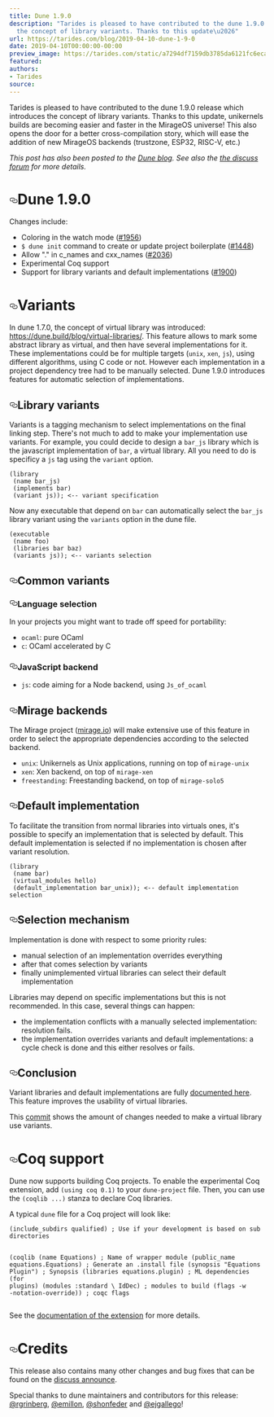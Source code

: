 ```yaml
---
title: Dune 1.9.0
description: "Tarides is pleased to have contributed to the dune 1.9.0 release which\nintroduces
  the concept of library variants. Thanks to this update\u2026"
url: https://tarides.com/blog/2019-04-10-dune-1-9-0
date: 2019-04-10T00:00:00-00:00
preview_image: https://tarides.com/static/a7294df7159db3785da6121fc6ecadf8/10057/sand_dune2.jpg
featured:
authors:
- Tarides
source:
---
```


<p>Tarides is pleased to have contributed to the dune 1.9.0 release which
introduces the concept of library variants. Thanks to this update,
unikernels builds are becoming easier and faster in the MirageOS
universe! This also opens the door for a better cross-compilation
story, which will ease the addition of new MirageOS backends
(trustzone, ESP32, RISC-V, etc.)</p>
<p><em>This post has also been posted to the
<a href="https://dune.build/blog/dune-1-9-0/">Dune blog</a>.  See also the <a href="https://discuss.ocaml.org/t/ann-dune-1-9-0/3646">the discuss
forum</a> for more
details.</em></p>
<h1 style="position:relative;"><a href="https://tarides.com/feed.xml#dune-190" aria-label="dune 190 permalink" class="anchor before"><svg aria-hidden="true" focusable="false" height="16" version="1.1" viewbox="0 0 16 16" width="16"><path fill-rule="evenodd" d="M4 9h1v1H4c-1.5 0-3-1.69-3-3.5S2.55 3 4 3h4c1.45 0 3 1.69 3 3.5 0 1.41-.91 2.72-2 3.25V8.59c.58-.45 1-1.27 1-2.09C10 5.22 8.98 4 8 4H4c-.98 0-2 1.22-2 2.5S3 9 4 9zm9-3h-1v1h1c1 0 2 1.22 2 2.5S13.98 12 13 12H9c-.98 0-2-1.22-2-2.5 0-.83.42-1.64 1-2.09V6.25c-1.09.53-2 1.84-2 3.25C6 11.31 7.55 13 9 13h4c1.45 0 3-1.69 3-3.5S14.5 6 13 6z"></path></svg></a>Dune 1.9.0</h1>
<p>Changes include:</p>
<ul>
<li>Coloring in the watch mode (<a href="https://github.com/ocaml/dune/pull/1956">#1956</a>)</li>
<li><code>$ dune init</code> command to create or update project boilerplate (<a href="https://github.com/ocaml/dune/pull/1448">#1448</a>)</li>
<li>Allow &quot;.&quot; in c_names and cxx_names (<a href="https://github.com/ocaml/dune/pull/2036">#2036</a>)</li>
<li>Experimental Coq support</li>
<li>Support for library variants and default implementations (<a href="https://github.com/ocaml/dune/pull/1900">#1900</a>)</li>
</ul>
<h1 style="position:relative;"><a href="https://tarides.com/feed.xml#variants" aria-label="variants permalink" class="anchor before"><svg aria-hidden="true" focusable="false" height="16" version="1.1" viewbox="0 0 16 16" width="16"><path fill-rule="evenodd" d="M4 9h1v1H4c-1.5 0-3-1.69-3-3.5S2.55 3 4 3h4c1.45 0 3 1.69 3 3.5 0 1.41-.91 2.72-2 3.25V8.59c.58-.45 1-1.27 1-2.09C10 5.22 8.98 4 8 4H4c-.98 0-2 1.22-2 2.5S3 9 4 9zm9-3h-1v1h1c1 0 2 1.22 2 2.5S13.98 12 13 12H9c-.98 0-2-1.22-2-2.5 0-.83.42-1.64 1-2.09V6.25c-1.09.53-2 1.84-2 3.25C6 11.31 7.55 13 9 13h4c1.45 0 3-1.69 3-3.5S14.5 6 13 6z"></path></svg></a>Variants</h1>
<p>In dune 1.7.0, the concept of virtual library was introduced:
<a href="https://dune.build/blog/virtual-libraries/">https://dune.build/blog/virtual-libraries/</a>. This feature allows to
mark some abstract library as virtual, and then have several
implementations for it. These implementations could be for multiple
targets (<code>unix</code>, <code>xen</code>, <code>js</code>), using different algorithms, using C
code or not. However each implementation in a project dependency tree
had to be manually selected. Dune 1.9.0 introduces features for
automatic selection of implementations.</p>
<h2 style="position:relative;"><a href="https://tarides.com/feed.xml#library-variants" aria-label="library variants permalink" class="anchor before"><svg aria-hidden="true" focusable="false" height="16" version="1.1" viewbox="0 0 16 16" width="16"><path fill-rule="evenodd" d="M4 9h1v1H4c-1.5 0-3-1.69-3-3.5S2.55 3 4 3h4c1.45 0 3 1.69 3 3.5 0 1.41-.91 2.72-2 3.25V8.59c.58-.45 1-1.27 1-2.09C10 5.22 8.98 4 8 4H4c-.98 0-2 1.22-2 2.5S3 9 4 9zm9-3h-1v1h1c1 0 2 1.22 2 2.5S13.98 12 13 12H9c-.98 0-2-1.22-2-2.5 0-.83.42-1.64 1-2.09V6.25c-1.09.53-2 1.84-2 3.25C6 11.31 7.55 13 9 13h4c1.45 0 3-1.69 3-3.5S14.5 6 13 6z"></path></svg></a>Library variants</h2>
<p>Variants is a tagging mechanism to select implementations on the final
linking step. There's not much to add to make your implementation use
variants. For example, you could decide to design a <code>bar_js</code> library
which is the javascript implementation of <code>bar</code>, a virtual
library. All you need to do is specificy a <code>js</code> tag using the
<code>variant</code> option.</p>
<div class="gatsby-highlight" data-language="text"><pre class="language-text"><code class="language-text">(library
 (name bar_js)
 (implements bar)
 (variant js)); &lt;-- variant specification</code></pre></div>
<p>Now any executable that depend on <code>bar</code> can automatically select the
<code>bar_js</code> library variant using the <code>variants</code> option in the dune file.</p>
<div class="gatsby-highlight" data-language="text"><pre class="language-text"><code class="language-text">(executable
 (name foo)
 (libraries bar baz)
 (variants js)); &lt;-- variants selection</code></pre></div>
<h2 style="position:relative;"><a href="https://tarides.com/feed.xml#common-variants" aria-label="common variants permalink" class="anchor before"><svg aria-hidden="true" focusable="false" height="16" version="1.1" viewbox="0 0 16 16" width="16"><path fill-rule="evenodd" d="M4 9h1v1H4c-1.5 0-3-1.69-3-3.5S2.55 3 4 3h4c1.45 0 3 1.69 3 3.5 0 1.41-.91 2.72-2 3.25V8.59c.58-.45 1-1.27 1-2.09C10 5.22 8.98 4 8 4H4c-.98 0-2 1.22-2 2.5S3 9 4 9zm9-3h-1v1h1c1 0 2 1.22 2 2.5S13.98 12 13 12H9c-.98 0-2-1.22-2-2.5 0-.83.42-1.64 1-2.09V6.25c-1.09.53-2 1.84-2 3.25C6 11.31 7.55 13 9 13h4c1.45 0 3-1.69 3-3.5S14.5 6 13 6z"></path></svg></a>Common variants</h2>
<h3 style="position:relative;"><a href="https://tarides.com/feed.xml#language-selection" aria-label="language selection permalink" class="anchor before"><svg aria-hidden="true" focusable="false" height="16" version="1.1" viewbox="0 0 16 16" width="16"><path fill-rule="evenodd" d="M4 9h1v1H4c-1.5 0-3-1.69-3-3.5S2.55 3 4 3h4c1.45 0 3 1.69 3 3.5 0 1.41-.91 2.72-2 3.25V8.59c.58-.45 1-1.27 1-2.09C10 5.22 8.98 4 8 4H4c-.98 0-2 1.22-2 2.5S3 9 4 9zm9-3h-1v1h1c1 0 2 1.22 2 2.5S13.98 12 13 12H9c-.98 0-2-1.22-2-2.5 0-.83.42-1.64 1-2.09V6.25c-1.09.53-2 1.84-2 3.25C6 11.31 7.55 13 9 13h4c1.45 0 3-1.69 3-3.5S14.5 6 13 6z"></path></svg></a>Language selection</h3>
<p>In your projects you might want to trade off speed for portability:</p>
<ul>
<li><code>ocaml</code>: pure OCaml</li>
<li><code>c</code>: OCaml accelerated by C</li>
</ul>
<h3 style="position:relative;"><a href="https://tarides.com/feed.xml#javascript-backend" aria-label="javascript backend permalink" class="anchor before"><svg aria-hidden="true" focusable="false" height="16" version="1.1" viewbox="0 0 16 16" width="16"><path fill-rule="evenodd" d="M4 9h1v1H4c-1.5 0-3-1.69-3-3.5S2.55 3 4 3h4c1.45 0 3 1.69 3 3.5 0 1.41-.91 2.72-2 3.25V8.59c.58-.45 1-1.27 1-2.09C10 5.22 8.98 4 8 4H4c-.98 0-2 1.22-2 2.5S3 9 4 9zm9-3h-1v1h1c1 0 2 1.22 2 2.5S13.98 12 13 12H9c-.98 0-2-1.22-2-2.5 0-.83.42-1.64 1-2.09V6.25c-1.09.53-2 1.84-2 3.25C6 11.31 7.55 13 9 13h4c1.45 0 3-1.69 3-3.5S14.5 6 13 6z"></path></svg></a>JavaScript backend</h3>
<ul>
<li><code>js</code>: code aiming for a Node backend, using <code>Js_of_ocaml</code></li>
</ul>
<h2 style="position:relative;"><a href="https://tarides.com/feed.xml#mirage-backends" aria-label="mirage backends permalink" class="anchor before"><svg aria-hidden="true" focusable="false" height="16" version="1.1" viewbox="0 0 16 16" width="16"><path fill-rule="evenodd" d="M4 9h1v1H4c-1.5 0-3-1.69-3-3.5S2.55 3 4 3h4c1.45 0 3 1.69 3 3.5 0 1.41-.91 2.72-2 3.25V8.59c.58-.45 1-1.27 1-2.09C10 5.22 8.98 4 8 4H4c-.98 0-2 1.22-2 2.5S3 9 4 9zm9-3h-1v1h1c1 0 2 1.22 2 2.5S13.98 12 13 12H9c-.98 0-2-1.22-2-2.5 0-.83.42-1.64 1-2.09V6.25c-1.09.53-2 1.84-2 3.25C6 11.31 7.55 13 9 13h4c1.45 0 3-1.69 3-3.5S14.5 6 13 6z"></path></svg></a>Mirage backends</h2>
<p>The Mirage project (<a href="https://mirage.io/">mirage.io</a>) will make
extensive use of this feature in order to select the appropriate
dependencies according to the selected backend.</p>
<ul>
<li><code>unix</code>: Unikernels as Unix applications, running on top of <code>mirage-unix</code></li>
<li><code>xen</code>: Xen backend, on top of <code>mirage-xen</code></li>
<li><code>freestanding</code>: Freestanding backend, on top of <code>mirage-solo5</code></li>
</ul>
<h2 style="position:relative;"><a href="https://tarides.com/feed.xml#default-implementation" aria-label="default implementation permalink" class="anchor before"><svg aria-hidden="true" focusable="false" height="16" version="1.1" viewbox="0 0 16 16" width="16"><path fill-rule="evenodd" d="M4 9h1v1H4c-1.5 0-3-1.69-3-3.5S2.55 3 4 3h4c1.45 0 3 1.69 3 3.5 0 1.41-.91 2.72-2 3.25V8.59c.58-.45 1-1.27 1-2.09C10 5.22 8.98 4 8 4H4c-.98 0-2 1.22-2 2.5S3 9 4 9zm9-3h-1v1h1c1 0 2 1.22 2 2.5S13.98 12 13 12H9c-.98 0-2-1.22-2-2.5 0-.83.42-1.64 1-2.09V6.25c-1.09.53-2 1.84-2 3.25C6 11.31 7.55 13 9 13h4c1.45 0 3-1.69 3-3.5S14.5 6 13 6z"></path></svg></a>Default implementation</h2>
<p>To facilitate the transition from normal libraries into virtuals ones,
it's possible to specify an implementation that is selected by
default. This default implementation is selected if no implementation
is chosen after variant resolution.</p>
<div class="gatsby-highlight" data-language="text"><pre class="language-text"><code class="language-text">(library
 (name bar)
 (virtual_modules hello)
 (default_implementation bar_unix)); &lt;-- default implementation selection</code></pre></div>
<h2 style="position:relative;"><a href="https://tarides.com/feed.xml#selection-mechanism" aria-label="selection mechanism permalink" class="anchor before"><svg aria-hidden="true" focusable="false" height="16" version="1.1" viewbox="0 0 16 16" width="16"><path fill-rule="evenodd" d="M4 9h1v1H4c-1.5 0-3-1.69-3-3.5S2.55 3 4 3h4c1.45 0 3 1.69 3 3.5 0 1.41-.91 2.72-2 3.25V8.59c.58-.45 1-1.27 1-2.09C10 5.22 8.98 4 8 4H4c-.98 0-2 1.22-2 2.5S3 9 4 9zm9-3h-1v1h1c1 0 2 1.22 2 2.5S13.98 12 13 12H9c-.98 0-2-1.22-2-2.5 0-.83.42-1.64 1-2.09V6.25c-1.09.53-2 1.84-2 3.25C6 11.31 7.55 13 9 13h4c1.45 0 3-1.69 3-3.5S14.5 6 13 6z"></path></svg></a>Selection mechanism</h2>
<p>Implementation is done with respect to some priority rules:</p>
<ul>
<li>manual selection of an implementation overrides everything</li>
<li>after that comes selection by variants</li>
<li>finally unimplemented virtual libraries can select their default implementation</li>
</ul>
<p>Libraries may depend on specific implementations but this is not
recommended. In this case, several things can happen:</p>
<ul>
<li>the implementation conflicts with a manually selected implementation: resolution fails.</li>
<li>the implementation overrides variants and default implementations: a cycle check is done and this either resolves or fails.</li>
</ul>
<h2 style="position:relative;"><a href="https://tarides.com/feed.xml#conclusion" aria-label="conclusion permalink" class="anchor before"><svg aria-hidden="true" focusable="false" height="16" version="1.1" viewbox="0 0 16 16" width="16"><path fill-rule="evenodd" d="M4 9h1v1H4c-1.5 0-3-1.69-3-3.5S2.55 3 4 3h4c1.45 0 3 1.69 3 3.5 0 1.41-.91 2.72-2 3.25V8.59c.58-.45 1-1.27 1-2.09C10 5.22 8.98 4 8 4H4c-.98 0-2 1.22-2 2.5S3 9 4 9zm9-3h-1v1h1c1 0 2 1.22 2 2.5S13.98 12 13 12H9c-.98 0-2-1.22-2-2.5 0-.83.42-1.64 1-2.09V6.25c-1.09.53-2 1.84-2 3.25C6 11.31 7.55 13 9 13h4c1.45 0 3-1.69 3-3.5S14.5 6 13 6z"></path></svg></a>Conclusion</h2>
<p>Variant libraries and default implementations are fully <a href="https://dune.readthedocs.io/en/latest/variants.html">documented
here</a>. This
feature improves the usability of virtual libraries.</p>
<p>This
<a href="https://github.com/dune-universe/mirage-entropy/commit/576d25d79e3117bba64355ae73597651cfd27631">commit</a>
shows the amount of changes needed to make a virtual library use
variants.</p>
<h1 style="position:relative;"><a href="https://tarides.com/feed.xml#coq-support" aria-label="coq support permalink" class="anchor before"><svg aria-hidden="true" focusable="false" height="16" version="1.1" viewbox="0 0 16 16" width="16"><path fill-rule="evenodd" d="M4 9h1v1H4c-1.5 0-3-1.69-3-3.5S2.55 3 4 3h4c1.45 0 3 1.69 3 3.5 0 1.41-.91 2.72-2 3.25V8.59c.58-.45 1-1.27 1-2.09C10 5.22 8.98 4 8 4H4c-.98 0-2 1.22-2 2.5S3 9 4 9zm9-3h-1v1h1c1 0 2 1.22 2 2.5S13.98 12 13 12H9c-.98 0-2-1.22-2-2.5 0-.83.42-1.64 1-2.09V6.25c-1.09.53-2 1.84-2 3.25C6 11.31 7.55 13 9 13h4c1.45 0 3-1.69 3-3.5S14.5 6 13 6z"></path></svg></a>Coq support</h1>
<p>Dune now supports building Coq projects. To enable the experimental Coq
extension, add <code>(using coq 0.1)</code> to your <code>dune-project</code> file. Then,
you can use the <code>(coqlib ...)</code> stanza to declare Coq libraries.</p>
<p>A typical <code>dune</code> file for a Coq project will look like:</p>
<div class="gatsby-highlight" data-language="text"><pre class="language-text"><code class="language-text">(include_subdirs qualified) ; Use if your development is based on sub directories

(coqlib
  (name Equations)                  ; Name of wrapper module
  (public_name equations.Equations) ; Generate an .install file
  (synopsis &quot;Equations Plugin&quot;)     ; Synopsis
  (libraries equations.plugin)      ; ML dependencies (for plugins)
  (modules :standard \ IdDec)       ; modules to build
  (flags -w -notation-override))    ; coqc flags</code></pre></div>
<p>See the <a href="https://github.com/ocaml/dune/blob/1.9/doc/coq.rst">documentation of the
extension</a> for more
details.</p>
<h1 style="position:relative;"><a href="https://tarides.com/feed.xml#credits" aria-label="credits permalink" class="anchor before"><svg aria-hidden="true" focusable="false" height="16" version="1.1" viewbox="0 0 16 16" width="16"><path fill-rule="evenodd" d="M4 9h1v1H4c-1.5 0-3-1.69-3-3.5S2.55 3 4 3h4c1.45 0 3 1.69 3 3.5 0 1.41-.91 2.72-2 3.25V8.59c.58-.45 1-1.27 1-2.09C10 5.22 8.98 4 8 4H4c-.98 0-2 1.22-2 2.5S3 9 4 9zm9-3h-1v1h1c1 0 2 1.22 2 2.5S13.98 12 13 12H9c-.98 0-2-1.22-2-2.5 0-.83.42-1.64 1-2.09V6.25c-1.09.53-2 1.84-2 3.25C6 11.31 7.55 13 9 13h4c1.45 0 3-1.69 3-3.5S14.5 6 13 6z"></path></svg></a>Credits</h1>
<p>This release also contains many other changes and bug fixes that can
be found on the <a href="https://discuss.ocaml.org/t/ann-dune-1-9-0/3646">discuss
announce</a>.</p>
<p>Special thanks to dune maintainers and contributors for this release:
<a href="https://github.com/rgrinberg">@rgrinberg</a>,
<a href="https://github.com/emillon">@emillon</a>,
<a href="https://github.com/shonfeder">@shonfeder</a>
and <a href="https://github.com/ejgallego">@ejgallego</a>!</p>
